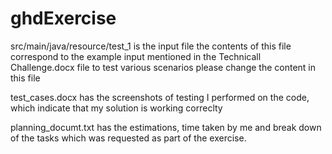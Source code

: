 # ghdExercise

src/main/java/resource/test_1 is the input file
the contents of this file correspond to the example input mentioned in the Technicall Challenge.docx file
to test various scenarios please change the content in this file

test_cases.docx has the screenshots of testing I performed on the code, which indicate that my solution is working correclty

planning_documt.txt has the estimations, time taken by me and break down of the tasks which was requested as part of the exercise.
